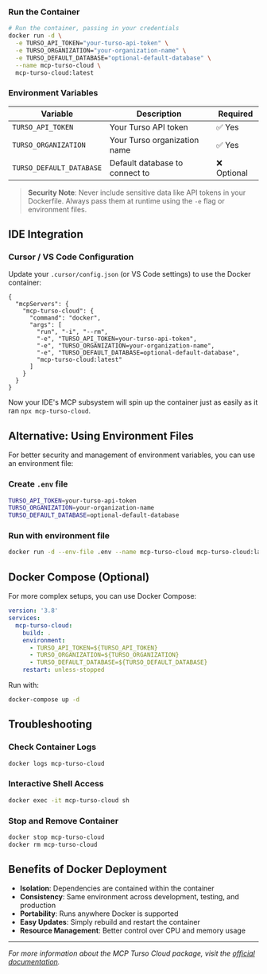 
### Run the Container

```bash
# Run the container, passing in your credentials
docker run -d \
  -e TURSO_API_TOKEN="your-turso-api-token" \
  -e TURSO_ORGANIZATION="your-organization-name" \
  -e TURSO_DEFAULT_DATABASE="optional-default-database" \
  --name mcp-turso-cloud \
  mcp-turso-cloud:latest
```

### Environment Variables

| Variable | Description | Required |
|----------|-------------|----------|
| `TURSO_API_TOKEN` | Your Turso API token | ✅ Yes |
| `TURSO_ORGANIZATION` | Your Turso organization name | ✅ Yes |
| `TURSO_DEFAULT_DATABASE` | Default database to connect to | ❌ Optional |

> **Security Note**: Never include sensitive data like API tokens in your Dockerfile. Always pass them at runtime using the `-e` flag or environment files.

## IDE Integration

### Cursor / VS Code Configuration

Update your `.cursor/config.json` (or VS Code settings) to use the Docker container:

```jsonc
{
  "mcpServers": {
    "mcp-turso-cloud": {
      "command": "docker",
      "args": [
        "run", "-i", "--rm",
        "-e", "TURSO_API_TOKEN=your-turso-api-token",
        "-e", "TURSO_ORGANIZATION=your-organization-name",
        "-e", "TURSO_DEFAULT_DATABASE=optional-default-database",
        "mcp-turso-cloud:latest"
      ]
    }
  }
}
```

Now your IDE's MCP subsystem will spin up the container just as easily as it ran `npx mcp-turso-cloud`.

## Alternative: Using Environment Files

For better security and management of environment variables, you can use an environment file:

### Create `.env` file

```bash
TURSO_API_TOKEN=your-turso-api-token
TURSO_ORGANIZATION=your-organization-name
TURSO_DEFAULT_DATABASE=optional-default-database
```

### Run with environment file

```bash
docker run -d --env-file .env --name mcp-turso-cloud mcp-turso-cloud:latest
```

## Docker Compose (Optional)

For more complex setups, you can use Docker Compose:

```yaml
version: '3.8'
services:
  mcp-turso-cloud:
    build: .
    environment:
      - TURSO_API_TOKEN=${TURSO_API_TOKEN}
      - TURSO_ORGANIZATION=${TURSO_ORGANIZATION}
      - TURSO_DEFAULT_DATABASE=${TURSO_DEFAULT_DATABASE}
    restart: unless-stopped
```

Run with:
```bash
docker-compose up -d
```

## Troubleshooting

### Check Container Logs

```bash
docker logs mcp-turso-cloud
```

### Interactive Shell Access

```bash
docker exec -it mcp-turso-cloud sh
```

### Stop and Remove Container

```bash
docker stop mcp-turso-cloud
docker rm mcp-turso-cloud
```

## Benefits of Docker Deployment

- **Isolation**: Dependencies are contained within the container
- **Consistency**: Same environment across development, testing, and production
- **Portability**: Runs anywhere Docker is supported
- **Easy Updates**: Simply rebuild and restart the container
- **Resource Management**: Better control over CPU and memory usage

---

*For more information about the MCP Turso Cloud package, visit the [official documentation](https://github.com/your-repo/mcp-turso-cloud).*
